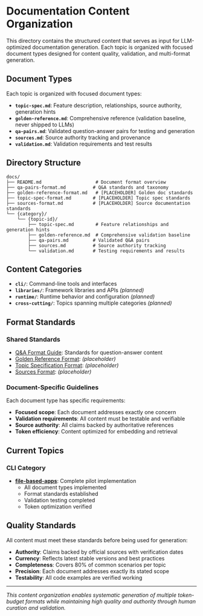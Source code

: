 # Documentation Content Organization

This directory contains the structured content that serves as input for LLM-optimized documentation generation. Each topic is organized with focused document types designed for content quality, validation, and multi-format generation.

## Document Types

Each topic is organized with focused document types:

- **`topic-spec.md`**: Feature description, relationships, source authority, generation hints
- **`golden-reference.md`**: Comprehensive reference (validation baseline, never shipped to LLMs)
- **`qa-pairs.md`**: Validated question-answer pairs for testing and generation
- **`sources.md`**: Source authority tracking and provenance
- **`validation.md`**: Validation requirements and test results

## Directory Structure

```
docs/
├── README.md                    # Document format overview
├── qa-pairs-format.md          # Q&A standards and taxonomy
├── golden-reference-format.md   # [PLACEHOLDER] Golden doc standards
├── topic-spec-format.md        # [PLACEHOLDER] Topic spec standards
├── sources-format.md           # [PLACEHOLDER] Source documentation standards
└── {category}/
    └── {topic-id}/
        ├── topic-spec.md        # Feature relationships and generation hints
        ├── golden-reference.md  # Comprehensive validation baseline
        ├── qa-pairs.md         # Validated Q&A pairs
        ├── sources.md          # Source authority tracking
        └── validation.md       # Testing requirements and results
```

## Content Categories

- **`cli/`**: Command-line tools and interfaces
- **`libraries/`**: Framework libraries and APIs *(planned)*
- **`runtime/`**: Runtime behavior and configuration *(planned)*
- **`cross-cutting/`**: Topics spanning multiple categories *(planned)*

## Format Standards

### Shared Standards
- [Q&A Format Guide](qa-pairs-format.md): Standards for question-answer content
- [Golden Reference Format](golden-reference-format.md): *(placeholder)*
- [Topic Specification Format](topic-spec-format.md): *(placeholder)*
- [Sources Format](sources-format.md): *(placeholder)*

### Document-Specific Guidelines
Each document type has specific requirements:
- **Focused scope**: Each document addresses exactly one concern
- **Validation requirements**: All content must be testable and verifiable
- **Source authority**: All claims backed by authoritative references
- **Token efficiency**: Content optimized for embedding and retrieval

## Current Topics

### CLI Category
- **[file-based-apps](cli/file-based-apps/)**: Complete pilot implementation
  - All document types implemented
  - Format standards established
  - Validation testing completed
  - Token optimization verified

## Quality Standards

All content must meet these standards before being used for generation:

- **Authority**: Claims backed by official sources with verification dates
- **Currency**: Reflects latest stable versions and best practices
- **Completeness**: Covers 80% of common scenarios per topic
- **Precision**: Each document addresses exactly its stated scope
- **Testability**: All code examples are verified working

---

*This content organization enables systematic generation of multiple token-budget formats while maintaining high quality and authority through human curation and validation.*
